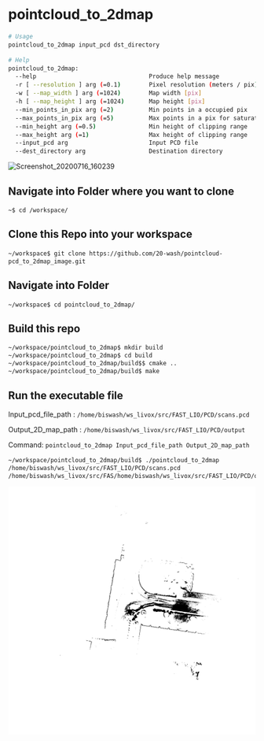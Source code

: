 # pointcloud_to_2dmap

```bash
# Usage
pointcloud_to_2dmap input_pcd dst_directory
```

```bash
# Help
pointcloud_to_2dmap:
  --help                                Produce help message
  -r [ --resolution ] arg (=0.1)        Pixel resolution (meters / pix)
  -w [ --map_width ] arg (=1024)        Map width [pix]
  -h [ --map_height ] arg (=1024)       Map height [pix]
  --min_points_in_pix arg (=2)          Min points in a occupied pix
  --max_points_in_pix arg (=5)          Max points in a pix for saturation
  --min_height arg (=0.5)               Min height of clipping range
  --max_height arg (=1)                 Max height of clipping range
  --input_pcd arg                       Input PCD file
  --dest_directory arg                  Destination directory
```

![Screenshot_20200716_160239](https://user-images.githubusercontent.com/31344317/87637926-e7adfc00-c77d-11ea-8987-19dffe614fa5.png)


## Navigate into Folder where you want to clone 
```
~$ cd /workspace/
```
## Clone this Repo into your workspace
```
~/workspace$ git clone https://github.com/20-wash/pointcloud-pcd_to_2dmap_image.git
```

## Navigate into Folder 
```
~/workspace$ cd pointcloud_to_2dmap/
```

## Build this repo
```
~/workspace/pointcloud_to_2dmap$ mkdir build  
~/workspace/pointcloud_to_2dmap$ cd build 
~/workspace/pointcloud_to_2dmap/build$$ cmake ..
~/workspace/pointcloud_to_2dmap/build$ make
```

## Run the executable file 
Input_pcd_file_path : ```/home/biswash/ws_livox/src/FAST_LIO/PCD/scans.pcd```

Output_2D_map_path : ```/home/biswash/ws_livox/src/FAST_LIO/PCD/output```

Command: ```pointcloud_to_2dmap Input_pcd_file_path Output_2D_map_path```

```
~/workspace/pointcloud_to_2dmap/build$ ./pointcloud_to_2dmap /home/biswash/ws_livox/src/FAST_LIO/PCD/scans.pcd /home/biswash/ws_livox/src/FAS/home/biswash/ws_livox/src/FAST_LIO/PCD/output

```



![alt text](map.png)